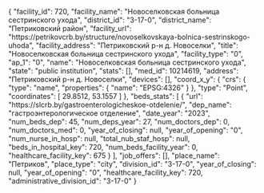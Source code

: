 {
    "facility_id": 720,
    "facility_name": "Новоселковская больница сестринского ухода",
    "district_id": "3-17-0",
    "district_name": "Петриковский район",
    "facility_url": "https:\/\/petrikovcrb.by\/structure\/novoselkovskaya-bolnica-sestrinskogo-uhoda",
    "facility_address": "Петриковский р-н д. Новоселки",
    "title": "Новоселковская больница сестринского ухода",
    "facility_type": "0",
    "ap_1": "0",
    "name": "Новоселковская больница сестринского ухода",
    "state": "public institution",
    "stats": [],
    "med_id": 10214619,
    "address": "Петриковский р-н д. Новоселки",
    "devices": [],
    "coord_x_y": {
        "crs": {
            "type": "name",
            "properties": {
                "name": "EPSG:4326"
            }
        },
        "type": "Point",
        "coordinates": [
            29.8512,
            53.1557
        ]
    },
    "beds_stats": [
        {
            "url": "https:\/\/slcrb.by\/gastroenterologicheskoe-otdelenie\/",
            "dep_name": "гастроэнтерологическое отделение",
            "date_year": "2023",
            "num_beds_dep": 45,
            "num_deps_year": 27,
            "num_doctors_dep": 0,
            "num_doctors_med": 0,
            "year_of_closing": null,
            "year_of_opening": "0",
            "num_nurse_in_hosp": null,
            "total_nub_staf_hosp": null,
            "beds_in_hospital_key": 720,
            "num_beds_facility_year": 0,
            "healthcare_facility_key": 675
        }
    ],
    "job_offers": [],
    "place_name": "Петриков",
    "place_type": "city",
    "division_id": "3-17-0",
    "year_of_closing": null,
    "year_of_opening": "0",
    "healthcare_facility_key": 720,
    "administrative_division_id": "3-17-0"
}